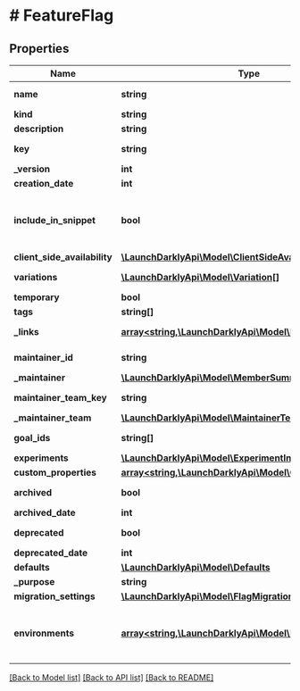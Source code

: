 # # FeatureFlag

## Properties

Name | Type | Description | Notes
------------ | ------------- | ------------- | -------------
**name** | **string** | A human-friendly name for the feature flag |
**kind** | **string** | Kind of feature flag |
**description** | **string** | Description of the feature flag | [optional]
**key** | **string** | A unique key used to reference the flag in your code |
**_version** | **int** | Version of the feature flag |
**creation_date** | **int** |  |
**include_in_snippet** | **bool** | Deprecated, use &lt;code&gt;clientSideAvailability&lt;/code&gt;. Whether this flag should be made available to the client-side JavaScript SDK | [optional]
**client_side_availability** | [**\LaunchDarklyApi\Model\ClientSideAvailability**](ClientSideAvailability.md) |  | [optional]
**variations** | [**\LaunchDarklyApi\Model\Variation[]**](Variation.md) | An array of possible variations for the flag |
**temporary** | **bool** | Whether the flag is a temporary flag |
**tags** | **string[]** | Tags for the feature flag |
**_links** | [**array<string,\LaunchDarklyApi\Model\Link>**](Link.md) | The location and content type of related resources |
**maintainer_id** | **string** | Associated maintainerId for the feature flag | [optional]
**_maintainer** | [**\LaunchDarklyApi\Model\MemberSummary**](MemberSummary.md) |  | [optional]
**maintainer_team_key** | **string** | The key of the associated team that maintains this feature flag | [optional]
**_maintainer_team** | [**\LaunchDarklyApi\Model\MaintainerTeam**](MaintainerTeam.md) |  | [optional]
**goal_ids** | **string[]** | Deprecated, use &lt;code&gt;experiments&lt;/code&gt; instead | [optional]
**experiments** | [**\LaunchDarklyApi\Model\ExperimentInfoRep**](ExperimentInfoRep.md) |  |
**custom_properties** | [**array<string,\LaunchDarklyApi\Model\CustomProperty>**](CustomProperty.md) |  |
**archived** | **bool** | Boolean indicating if the feature flag is archived |
**archived_date** | **int** |  | [optional]
**deprecated** | **bool** | Boolean indicating if the feature flag is deprecated |
**deprecated_date** | **int** |  | [optional]
**defaults** | [**\LaunchDarklyApi\Model\Defaults**](Defaults.md) |  | [optional]
**_purpose** | **string** |  | [optional]
**migration_settings** | [**\LaunchDarklyApi\Model\FlagMigrationSettingsRep**](FlagMigrationSettingsRep.md) |  | [optional]
**environments** | [**array<string,\LaunchDarklyApi\Model\FeatureFlagConfig>**](FeatureFlagConfig.md) | Details on the environments for this flag. Only returned if the request is filtered by environment, using the &lt;code&gt;filterEnv&lt;/code&gt; query parameter. |

[[Back to Model list]](../../README.md#models) [[Back to API list]](../../README.md#endpoints) [[Back to README]](../../README.md)

